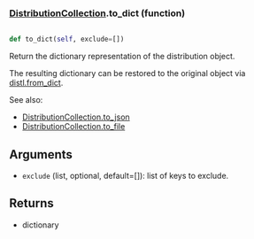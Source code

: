 ### [DistributionCollection](DistributionCollection.md).to_dict (function)


```py

def to_dict(self, exclude=[])

```



Return the dictionary representation of the distribution object.

The resulting dictionary can be restored to the original object
via [distl.from_dict](distl.from_dict.md).

See also:

* [DistributionCollection.to_json](DistributionCollection.to_json.md)
* [DistributionCollection.to_file](DistributionCollection.to_file.md)

Arguments
----------
* `exclude` (list, optional, default=[]): list of keys to exclude.

Returns
--------
* dictionary

